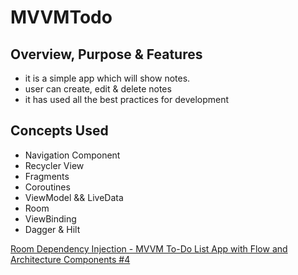 # MVVMTodo

## Overview, Purpose & Features
- it is a simple app which will show notes.
- user can create, edit & delete notes
- it has used all the best practices for development

## Concepts Used
- Navigation Component
- Recycler View
- Fragments
- Coroutines
- ViewModel && LiveData
- Room
- ViewBinding
- Dagger & Hilt

[Room Dependency Injection - MVVM To-Do List App with Flow and Architecture Components #4](https://youtu.be/eVsiefsFuoQ?t=678 "Named link title")
